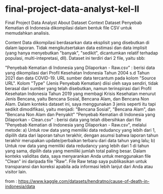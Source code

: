 # final-project-data-analyst-kel-II
Final Project Data Analyst
About Dataset
Context
Dataset Penyebab Kematian di Indonesia dikompilasi dalam bentuk file CSV untuk memudahkan analisis.

Content
Data dikompilasi berdasarkan data eksplisit yang disebutkan di dalam laporan. Tidak mengikutsertakan data estimasi dan data implisit (yang hanya menyebutkan "banyak", "sedikit", dicantumkan relatif terhadap populasi, multi-intepretasi, dll). Dataset ini terdiri dari 2 file, yaitu sbb:

"Penyebab Kematian di Indonesia yang Dilaporkan - Raw.csv" : berisi data yang dikompilasi dari Profil Kesehatan Indonesia Tahun 2004 s.d Tahun 2021 dan data COVID-19. URL sumber data tercantum pada kolom "Source URL". Kolom "Type" (Jenis Penyebab Kematian) diisi oleh saya sendiri, tidak berasal dari sumber yang telah disebutkan, namun terinspirasi dari Profil Kesehatan Indonesia Tahun 2019 yang membagi Krisis Kesehatan menurut Jenis Bencana, yaitu Bencana Sosial, Bencana Alam, dan Bencana Non Alam. Dalam konteks dataset ini, saya menggunakan 3 jenis seperti itu tapi sedikit dimodifikasi, yaitu menjadi: "Bencana Sosial", "Bencana Alam", dan "Bencana Non Alam dan Penyakit"
"Penyebab Kematian di Indonesia yang Dilaporkan - Clean.csv" : berisi data yang telah dibersihkan dari file "Penyebab Kematian di Indonesia yang Dilaporkan - Raw.csv", melalui metode: a) Untuk row data yang memiliki data redudancy yang lebih dari 1, dipilih data dari laporan tahun terakhir, dengan asumsi bahwa laporan tahun terakhir merupakan update/perbaikan terbaru dari data tahun yang lalu; b) Untuk row data yang memiliki data redudancy yang lebih dari 1 di tahun yang sama, dipilih data yang memiliki jumlah total paling besar. Dalam konteks validitas data, saya menyarankan Anda untuk menggunakan file "Clean" ini daripada file "Raw". File Raw tetap saya publikasikan untuk transparansi dan koreksi apabila ada informasi lebih lanjut dari Anda atau visitor lain.

from : https://www.kaggle.com/datasets/hendratno/cause-of-death-in-indonesia/data